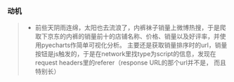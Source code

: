 ### 动机
>* 前些天阴雨连绵，太阳也去流浪了，内裤袜子销量上微博热搜，于是爬取下京东的内裤的销量前十的店铺名称、价格、销量以及好评率，并使用pyecharts作简单可视化分析。
主要还是获取销量排序时的url，销量按钮是js触发的，于是在network里找type为script的信息，发现在request headers里的referer（response URL的那个url并不是，
而且特别长）
